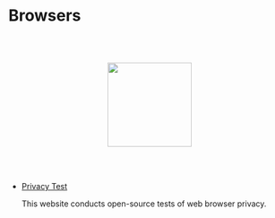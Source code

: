 # Browsers
<br></br>
<p align="center">
  <img width="150" height="150" src="https://www.cqcore.uk/wp-content/uploads/2021/04/cropped-cropped-Capture-2.png">
</p>
<br></br>
<ul>
    <li><a href="https://privacytests.org/">Privacy Test</a></li>
     <p>This website conducts open-source tests of web browser privacy.</p>
</ul>
